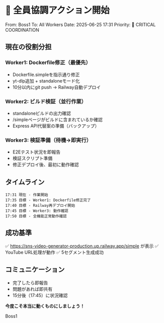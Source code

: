 # 🚀 全員協調アクション開始

From: Boss1
To: All Workers
Date: 2025-06-25 17:31
Priority: 🔴 CRITICAL COORDINATION

## 現在の役割分担

### Worker1: Dockerfile修正（最優先）
- Dockerfile.simpleを指示通り修正
- yt-dlp追加 + standaloneモード化
- 10分以内にgit push → Railway自動デプロイ

### Worker2: ビルド検証（並行作業）
- standaloneビルドの出力確認
- /simpleページがビルドに含まれているか確認
- Express API代替案の準備（バックアップ）

### Worker3: 検証準備（待機→即実行）
- E2Eテスト状況を即報告
- 検証スクリプト準備
- 修正デプロイ後、最初に動作確認

## タイムライン

```
17:31 現在 - 作業開始
17:35 目標 - Worker1: Dockerfile修正完了
17:40 目標 - Railway再デプロイ開始
17:45 目標 - Worker3: 動作確認
17:50 目標 - 全機能正常動作確認
```

## 成功基準

✅ https://sns-video-generator-production.up.railway.app/simple が表示
✅ YouTube URL処理が動作
✅ 5セグメント生成成功

## コミュニケーション

- 完了したら即報告
- 問題があれば即共有
- 15分後（17:45）に状況確認

**今度こそ本当に動くものにしましょう！**

Boss1
